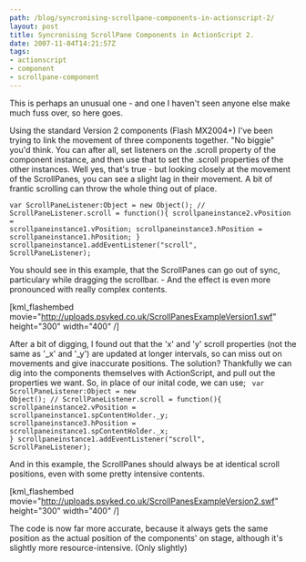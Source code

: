 ```yaml
---
path: /blog/syncronising-scrollpane-components-in-actionscript-2/
layout: post
title: Syncronising ScrollPane Components in ActionScript 2.
date: 2007-11-04T14:21:57Z
tags:
- actionscript
- component
- scrollpane-component
---
```


This is perhaps an unusual one - and one I haven't seen anyone else make much fuss over, so here goes.

Using the standard Version 2 components (Flash MX2004+) I've been trying to link the movement of three components together.  "No biggie" you'd think. You can after all, set listeners on the .scroll property of the component instance, and then use that to set the .scroll properties of the other instances.  Well yes, that's true - but looking closely at the movement of the ScrollPanes, you can see a slight lag in their movement.  A bit of frantic scrolling can throw the whole thing out of place.

<code>var ScrollPaneListener:Object = new Object();
//
ScrollPaneListener.scroll = function(){
scrollpaneinstance2.vPosition = scrollpaneinstance1.vPosition;
scrollpaneinstance3.hPosition = scrollpaneinstance1.hPosition;
}
scrollpaneinstance1.addEventListener("scroll", ScrollPaneListener);</code>

You should see in this example, that the ScrollPanes can go out of sync, particulary while dragging the scrollbar. - And the effect is even more pronounced with really complex contents.

[kml_flashembed movie="http://uploads.psyked.co.uk/ScrollPanesExampleVersion1.swf" height="300" width="400" /]

After a bit of digging, I found out that the 'x' and 'y' scroll properties (not the same as '_x' and '_y') are updated at longer intervals, so can miss out on movements and give inaccurate positions.  The solution?  Thankfully we can dig into the components themselves with ActionScript, and pull out the properties we want.  So, in place of our inital code, we can use;
<code>
var ScrollPaneListener:Object = new Object();
//
ScrollPaneListener.scroll = function(){
scrollpaneinstance2.vPosition = scrollpaneinstance1.spContentHolder._y;
scrollpaneinstance3.hPosition = scrollpaneinstance1.spContentHolder._x;
}
scrollpaneinstance1.addEventListener("scroll", ScrollPaneListener);</code>

And in this example, the ScrollPanes should always be at identical scroll positions, even with some pretty intensive contents.

[kml_flashembed movie="http://uploads.psyked.co.uk/ScrollPanesExampleVersion2.swf" height="300" width="400" /]

The code is now far more accurate, because it always gets the same position as the actual position of the components' on stage, although it's slightly more resource-intensive.  (Only slightly)
